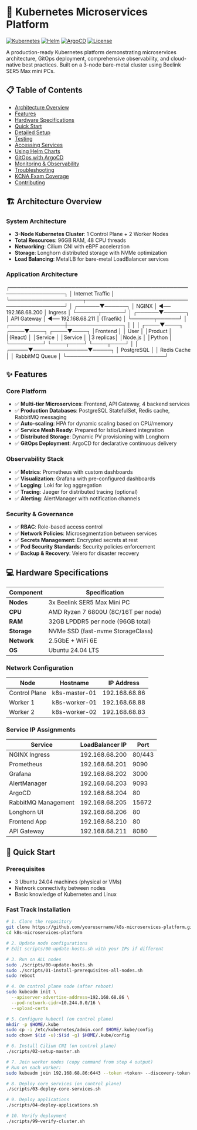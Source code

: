 # 🚀 Kubernetes Microservices Platform

[![Kubernetes](https://img.shields.io/badge/Kubernetes-v1.34-blue?logo=kubernetes)](https://kubernetes.io/)
[![Helm](https://img.shields.io/badge/Helm-v3-blue?logo=helm)](https://helm.sh/)
[![ArgoCD](https://img.shields.io/badge/ArgoCD-GitOps-orange?logo=argo)](https://argoproj.github.io/cd/)
[![License](https://img.shields.io/badge/License-MIT-green)](LICENSE)

A production-ready Kubernetes platform demonstrating microservices architecture, GitOps deployment, comprehensive observability, and cloud-native best practices. Built on a 3-node bare-metal cluster using Beelink SER5 Max mini PCs.

## 📋 Table of Contents
- [Architecture Overview](#architecture-overview)
- [Features](#features)
- [Hardware Specifications](#hardware-specifications)
- [Quick Start](#quick-start)
- [Detailed Setup](#detailed-setup)
- [Testing](#testing)
- [Accessing Services](#accessing-services)
- [Using Helm Charts](#using-helm-charts)
- [GitOps with ArgoCD](#gitops-with-argocd)
- [Monitoring & Observability](#monitoring--observability)
- [Troubleshooting](#troubleshooting)
- [KCNA Exam Coverage](#kcna-exam-coverage)
- [Contributing](#contributing)

## 🏗️ Architecture Overview

### System Architecture
- **3-Node Kubernetes Cluster**: 1 Control Plane + 2 Worker Nodes
- **Total Resources**: 96GB RAM, 48 CPU threads
- **Networking**: Cilium CNI with eBPF acceleration
- **Storage**: Longhorn distributed storage with NVMe optimization
- **Load Balancing**: MetalLB for bare-metal LoadBalancer services

### Application Architecture

┌─────────────────────────────────────────────────────────────────┐
│                         Internet Traffic                         │
└────────────────────┬────────────────────────────────────────────┘
│
┌──────▼──────┐
│ NGINX       │ ◄── 192.168.68.200
│ Ingress     │
└──────┬──────┘
│
┌──────▼──────┐
│ API Gateway │ ◄── 192.168.68.211
│  (Traefik)  │
└──────┬──────┘
│
┌───────────────┼───────────────┐
│               │               │
┌────▼────┐    ┌────▼────┐    ┌────▼────┐
│Frontend │    │  User   │    │Product  │
│(React)  │    │Service  │    │Service  │
│3 replicas│   │Node.js  │    │Python   │
└─────────┘    └────┬────┘    └────┬────┘
│               │
┌─────▼───────────────▼─────┐
│      PostgreSQL           │
│      Redis Cache          │
│      RabbitMQ Queue       │
└───────────────────────────┘


## ✨ Features

### Core Platform
- ✅ **Multi-tier Microservices**: Frontend, API Gateway, 4 backend services
- ✅ **Production Databases**: PostgreSQL StatefulSet, Redis cache, RabbitMQ messaging
- ✅ **Auto-scaling**: HPA for dynamic scaling based on CPU/memory
- ✅ **Service Mesh Ready**: Prepared for Istio/Linkerd integration
- ✅ **Distributed Storage**: Dynamic PV provisioning with Longhorn
- ✅ **GitOps Deployment**: ArgoCD for declarative continuous delivery

### Observability Stack
- ✅ **Metrics**: Prometheus with custom dashboards
- ✅ **Visualization**: Grafana with pre-configured dashboards
- ✅ **Logging**: Loki for log aggregation
- ✅ **Tracing**: Jaeger for distributed tracing (optional)
- ✅ **Alerting**: AlertManager with notification channels

### Security & Governance
- ✅ **RBAC**: Role-based access control
- ✅ **Network Policies**: Microsegmentation between services
- ✅ **Secrets Management**: Encrypted secrets at rest
- ✅ **Pod Security Standards**: Security policies enforcement
- ✅ **Backup & Recovery**: Velero for disaster recovery

## 💻 Hardware Specifications

| Component | Specification |
|-----------|--------------|
| **Nodes** | 3x Beelink SER5 Max Mini PC |
| **CPU** | AMD Ryzen 7 6800U (8C/16T per node) |
| **RAM** | 32GB LPDDR5 per node (96GB total) |
| **Storage** | NVMe SSD (fast-nvme StorageClass) |
| **Network** | 2.5GbE + WiFi 6E |
| **OS** | Ubuntu 24.04 LTS |

### Network Configuration
| Node | Hostname | IP Address |
|------|----------|------------|
| Control Plane | k8s-master-01 | 192.168.68.86 |
| Worker 1 | k8s-worker-01 | 192.168.68.88 |
| Worker 2 | k8s-worker-02 | 192.168.68.83 |

### Service IP Assignments
| Service | LoadBalancer IP | Port |
|---------|----------------|------|
| NGINX Ingress | 192.168.68.200 | 80/443 |
| Prometheus | 192.168.68.201 | 9090 |
| Grafana | 192.168.68.202 | 3000 |
| AlertManager | 192.168.68.203 | 9093 |
| ArgoCD | 192.168.68.204 | 80 |
| RabbitMQ Management | 192.168.68.205 | 15672 |
| Longhorn UI | 192.168.68.206 | 80 |
| Frontend App | 192.168.68.210 | 80 |
| API Gateway | 192.168.68.211 | 8080 |

## 🚀 Quick Start

### Prerequisites
- 3 Ubuntu 24.04 machines (physical or VMs)
- Network connectivity between nodes
- Basic knowledge of Kubernetes and Linux

### Fast Track Installation

```bash
# 1. Clone the repository
git clone https://github.com/yourusername/k8s-microservices-platform.git
cd k8s-microservices-platform

# 2. Update node configurations
# Edit scripts/00-update-hosts.sh with your IPs if different

# 3. Run on ALL nodes
sudo ./scripts/00-update-hosts.sh
sudo ./scripts/01-install-prerequisites-all-nodes.sh
sudo reboot

# 4. On control plane node (after reboot)
sudo kubeadm init \
  --apiserver-advertise-address=192.168.68.86 \
  --pod-network-cidr=10.244.0.0/16 \
  --upload-certs

# 5. Configure kubectl (on control plane)
mkdir -p $HOME/.kube
sudo cp -i /etc/kubernetes/admin.conf $HOME/.kube/config
sudo chown $(id -u):$(id -g) $HOME/.kube/config

# 6. Install Cilium CNI (on control plane)
./scripts/02-setup-master.sh

# 7. Join worker nodes (copy command from step 4 output)
# Run on each worker:
sudo kubeadm join 192.168.68.86:6443 --token <token> --discovery-token-ca-cert-hash <hash>

# 8. Deploy core services (on control plane)
./scripts/03-deploy-core-services.sh

# 9. Deploy applications
./scripts/04-deploy-applications.sh

# 10. Verify deployment
./scripts/99-verify-cluster.sh